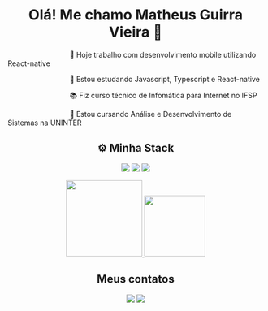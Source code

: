 <h1 align="center">Olá! Me chamo Matheus Guirra Vieira 👋</h1> 

&nbsp;&nbsp;&nbsp;&nbsp;&nbsp;&nbsp;&nbsp;&nbsp;&nbsp;&nbsp;&nbsp;&nbsp;&nbsp;&nbsp;&nbsp;&nbsp;&nbsp;&nbsp;&nbsp;&nbsp;&nbsp;&nbsp;&nbsp;&nbsp;&nbsp;&nbsp;&nbsp;&nbsp;&nbsp;&nbsp;&nbsp;🔭 Hoje trabalho com desenvolvimento mobile utilizando React-native

&nbsp;&nbsp;&nbsp;&nbsp;&nbsp;&nbsp;&nbsp;&nbsp;&nbsp;&nbsp;&nbsp;&nbsp;&nbsp;&nbsp;&nbsp;&nbsp;&nbsp;&nbsp;&nbsp;&nbsp;&nbsp;&nbsp;&nbsp;&nbsp;&nbsp;&nbsp;&nbsp;&nbsp;&nbsp;&nbsp;&nbsp;🌱 Estou estudando Javascript, Typescript e React-native

&nbsp;&nbsp;&nbsp;&nbsp;&nbsp;&nbsp;&nbsp;&nbsp;&nbsp;&nbsp;&nbsp;&nbsp;&nbsp;&nbsp;&nbsp;&nbsp;&nbsp;&nbsp;&nbsp;&nbsp;&nbsp;&nbsp;&nbsp;&nbsp;&nbsp;&nbsp;&nbsp;&nbsp;&nbsp;&nbsp;&nbsp;📚 Fiz curso técnico de Infomática para Internet no IFSP

&nbsp;&nbsp;&nbsp;&nbsp;&nbsp;&nbsp;&nbsp;&nbsp;&nbsp;&nbsp;&nbsp;&nbsp;&nbsp;&nbsp;&nbsp;&nbsp;&nbsp;&nbsp;&nbsp;&nbsp;&nbsp;&nbsp;&nbsp;&nbsp;&nbsp;&nbsp;&nbsp;&nbsp;&nbsp;&nbsp;&nbsp;📖 Estou cursando Análise e Desenvolvimento de Sistemas na UNINTER


<h2 align=center>⚙️&nbsp;Minha Stack</h2>
<p align="center">
<img  src="https://img.shields.io/badge/React_Native-20232A?style=for-the-badge&logo=react&logoColor=61DAFB" /> <img src="https://img.shields.io/badge/JavaScript-323330?style=for-the-badge&logo=javascript&logoColor=F7DF1E" /> <img src="https://img.shields.io/badge/TypeScript-007ACC?style=for-the-badge&logo=typescript&logoColor=white" />
</p>


<div align="center">
  <a href="https://github.com/GuirraMv" target="_blanck">
  <img height="150cm" src="https://github-readme-stats.vercel.app/api?username=GuirraMv&show_icons=true&theme=tokyonight&count_private=true"/>
  <img height="120cm" src="https://github-readme-stats.vercel.app/api/top-langs/?username=GuirraMv&_icons=true&theme=tokyonight&layout=compact"/>
  </a>
</div> 

<h2 align="center">Meus contatos</h2>
<p align="center"> 
 <a href="https://www.linkedin.com/in/matheus-guirra-713546242?utm_source=share&utm_campaign=share_via&utm_content=profile&utm_medium=android_app" ><img src="https://img.shields.io/badge/LinkedIn-0077B5?style=for-the-badge&logo=linkedin&logoColor=white" /></a>
<a href = "mailto:matheusguirravieira15@gmail.com"><img src="https://img.shields.io/badge/-Gmail-%23333?style=for-the-badge&logo=gmail&logoColor=white"></a>
</p>

